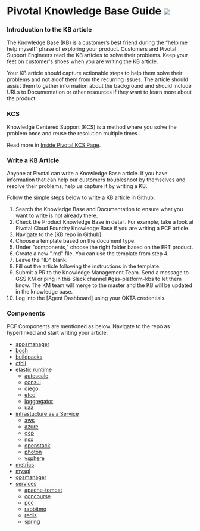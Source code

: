 Pivotal Knowledge Base Guide  <img src="https://logo.clearbit.com/gopivotal.com" display="inline" height="30" />
===========

### Introduction to the KB article

The Knowledge Base (KB) is a customer’s best friend during the “help me help myself” phase of exploring your product. Customers and Pivotal Support Engineers read the KB articles to solve their problems. Keep your feet on customer's shoes when you are writing the KB article.

Your KB article should capture actionable steps to help them solve their problems and not aloof them from the recurring issues. The article should assist them to gather information about the background and should include URLs to Documentation or other resources if they want to learn more about the product.

### KCS

Knowledge Centered Support (KCS) is a method where you solve the problem once and reuse the resolution multiple times.

Read more in [Inside Pivotal KCS Page](http://https://sites.google.com/a/pivotal.io/inside-pivotal/departments/pivotal-support/Knowledge-Centered-Support/knowledge-management).

### Write a KB Article

Anyone at Pivotal can write a Knowledge Base article. If you have information that can help our customers troubleshoot by themselves and resolve their problems, help us capture it by writing a KB. 

Follow the simple steps below to write a KB article in Github. 
1. Search the Knowledge Base and Documentation to ensure what you want to write is not already there. 
2. Check the Product Knowledge Base in detail. For example, take a look at Pivotal Cloud Foundry Knowledge Base if you are writing a PCF article.
3. Navigate to the [KB repo in Github].
4. Choose a template based on the document type.
5. Under "components," choose the right folder based on the ERT product.
6. Create a new ".md" file. You can use the template from step 4.
7. Leave the "ID" blank.
8. Fill out the article following the instructions in the template.
9. Submit a PR to the Knowledge Management Team. Send a message to GSS KM or ping in this Slack channel #gss-platform-kbs to let them know. The KM team will merge to the master and the KB will be updated in the knowledge base.
10. Log into the [Agent Dashboard] using your OKTA credentials.


### Components
PCF Components are mentioned as below. Navigate to the repo as hyperlinked and start writing your article.
* [appsmanager](https://github.com/pivotal-gss/pcf-kbs/tree/master/component/appsmanager)
* [bosh](https://github.com/pivotal-gss/pcf-kbs/tree/master/component/bosh)
* [buildpacks](https://github.com/pivotal-gss/pcf-kbs/tree/master/component/buildpacks)
* [cfcli](https://github.com/pivotal-gss/pcf-kbs/tree/master/component/cfcli)
* [elastic runtime](https://github.com/pivotal-gss/pcf-kbs/tree/master/component/ert)
     * [autoscale](https://github.com/pivotal-gss/pcf-kbs/tree/master/component/ert/autoscaler)
     * [consul](https://github.com/pivotal-gss/pcf-kbs/tree/master/component/ert/consul)
     * [diego](https://github.com/pivotal-gss/pcf-kbs/tree/master/component/ert/diego)
     * [etcd](https://github.com/pivotal-gss/pcf-kbs/tree/master/component/ert/etcd)
     * [loggregator](https://github.com/pivotal-gss/pcf-kbs/tree/master/component/ert/loggregator)
     * [uaa](https://github.com/pivotal-gss/pcf-kbs/tree/master/component/ert/uaa)
* [infrastucture as a Service](https://github.com/pivotal-gss/pcf-kbs/tree/master/component/iaas)
     * [aws](https://github.com/pivotal-gss/pcf-kbs/tree/master/component/iaas/aws)
     * [azure](https://github.com/pivotal-gss/pcf-kbs/tree/master/component/iaas/azure)
     * [gcp](https://github.com/pivotal-gss/pcf-kbs/tree/master/component/iaas/gcp)
     * [nsx](https://github.com/pivotal-gss/pcf-kbs/tree/master/component/iaas/nsx)
     * [openstack](https://github.com/pivotal-gss/pcf-kbs/tree/master/component/iaas/openstack)
     * [photon](https://github.com/pivotal-gss/pcf-kbs/tree/master/component/iaas/photon)
     * [vsphere](https://github.com/pivotal-gss/pcf-kbs/tree/master/component/iaas/vsphere)
* [metrics](https://github.com/pivotal-gss/pcf-kbs/tree/master/component/metrics)
* [mysql](https://github.com/pivotal-gss/pcf-kbs/tree/master/component/mysql)
* [opsmanager](https://github.com/pivotal-gss/pcf-kbs/tree/master/component/opsmanager)
* [services](https://github.com/pivotal-gss/pcf-kbs/tree/master/component/services)
     * [apache-tomcat](https://github.com/pivotal-gss/pcf-kbs/tree/master/component/services/apache-tomcat)
     * [concourse](https://github.com/pivotal-gss/pcf-kbs/tree/master/component/services/concourse)
     * [pcc](https://github.com/pivotal-gss/pcf-kbs/tree/master/component/services/pcc)
     * [rabbitmq](https://github.com/pivotal-gss/pcf-kbs/tree/master/component/services/rabbitmq)
     * [redis](https://github.com/pivotal-gss/pcf-kbs/tree/master/component/services/redis)
     * [spring](https://github.com/pivotal-gss/pcf-kbs/tree/master/component/services/spring)
     



<!--- Overview
------------------

<!----   [Getting Started](#getting-started)
    - [Criteria for an article](#criteria-for-an-article)
-   [Workflow](#workflow)
    - [Overview](#overview)
    - [Suggest article](#suggest-an-idea-or-article-update)
    - [Create article](#create-article)
    - [Submit article](#submit-article)
    - [Article review](#article-review)    
-   [Roles](#roles)
    - [Contributor](#contributor)
    - [Knowledge Management](#knowledge-management)
    - [Subject Matter Expert (SME)](#subject-matter-expert-sme)
-   [Knowledge Base Topics](#resources)    
-   [Resources](#resources)
    - [Labels](#labels)
    - [Style Guide](#style-guide)
    - [Templates](#templates)
    - [Bookmarks](#bookmarks)
    - [Glossary](#glossary)
    - [Roadmap](#roadmap)

<!--- Getting Started
------------------------------

<!--- ### Criteria for an article

<!--- When coding and testing activities for the story have been completed, and the automated tests for it have all passed, the developer(s) click the Finish button (or possibly their commit message does this via Tracker’s SCM integration.

<!---|Template|Definition|Example|
|---|---|---|
|[Break-fix Guide](https://github.com/pivotal-gss/pcf-kb-process/blob/master/templates/break-fix.md)|Articles concerning any bugs and fixes, providing a solution for an error, falls under the Break-fix category.|[Smoke Test Errand](https://discuss.pivotal.io/hc/en-us/articles/236388567)|
|[Checklist](https://github.com/pivotal-gss/pcf-kb-process/blob/master/templates/checklist.md)|When performing a task that requires certain things to be pre-available, use the Checklist template to specify those requirements.|[GemFire Kernels and JDKs](https://discuss.pivotal.io/hc/en-us/articles/221345988)|
|[Concepts](https://github.com/pivotal-gss/pcf-kb-process/blob/master/templates/concepts.md)|Concepts template applies to any article that is meant for explaining the workings and the theory of a product.|[vSphere IaaS Operations](https://discuss.pivotal.io/hc/en-us/articles/221609547)|
|[How To](https://github.com/pivotal-gss/pcf-kb-process/blob/master/templates/how-to.md)|Choose this template when the article talks about performing a task i.e. "How to" do the task.|[BOSH SSL Certificate](https://discuss.pivotal.io/hc/en-us/articles/115000453368)|
|[Tools](https://github.com/pivotal-gss/pcf-kb-process/blob/master/templates/tools.md)|To introduce any new or updated tool concerning the product or the usage of it.|[Greenplum Backup Time Collector](https://discuss.pivotal.io/hc/en-us/articles/218274158)|
|[Troubleshooting Guide](https://github.com/pivotal-gss/pcf-kb-process/blob/master/templates/troubleshooting-guide.md)|A guide to provide troubleshooting steps.|[CFOPs Support](https://discuss.pivotal.io/hc/en-us/articles/226220147)|

<!---Workflow
------------------------------

<!---<img src="img/workflow.png?" display="inline" />

### Suggest an idea or Article Update
Write stories. The customer, project or product manager (PM), or product owner (PO) adds new feature stories.

- You will only be able to switch to Simplified Workflow if:
- There is only one project being viewed by your board (to check this, look at the board's filter); and
- That project uses a JIRA workflow scheme which only has one workflow for all issue types; and

### Create article
Mock-ups, assets, or other examples may be attached to stories and/or epics. Stories are in the unscheduled state

- Review the Knowledge Base Topics
- Fork the Knowledge Base Topic repository
- Clone your fork
- Making and pushing changes

### Submit article
When creating new articles, please make sure you mark the article as being a draft until it has been approved by another support engineer.  

#### Github
- Making a Pull Request
- There is only one project being viewed by your board (to check this, look at the board's filter);
- That project uses a JIRA workflow scheme which only has one

#### Command Line

They are added to the Icebox, are unestimated, or if they have points to estimate in place of an action button.

    git clone --recursive git@github.com:<username>/gitflow.git
    cd gitflow
    git branch master origin/master
    git flow init -d
    git flow feature start <your feature>

### Article Review

The article would be reviewed by another Subject Matter Expert (SME) to verify the credibility of the content, for instance:

- That project uses a JIRA workflow scheme which only has one workflow for all issue types; and
- Your workflow only uses Post Functions, Validators, and Conditions which are provided by Atlassian (not any which are provided by add-ons);

### Publish Article

 Once an article is reviewed, it will go through a final check by the KM team and then be publsihed. 

 - For publishing the article, the KM team would merge the pull request created with the original fork and save the changes.
 - The article would now be ready to be published.

## Knowledge Base Topics
This might be done in an activity with other team members, such as story mapping, specification workshops

### Pivotal Cloud Foundry

|Repository|Components||
|---|---|---|
|Configuration|Networking, Storage |Knowledge Base|
|[CAPI](https://github.com/pivotal-gss/pcf-capi-kb)|Cloud Controller, CC Bridge, Stager, TPS|Knowledge Base|
|Buildpacks|Java, NodeJS , PHP, Python, Ruby, Static|Knowledge Base|
|[Diego](https://github.com/pivotal-gss/pcf-deigo-kb)|Loggregator, Brain, BBS, Cell, Garden|Knowledge Base|
|Iaas/Platforms|Azure, Google Compute Platform, Openstack, VSphere|Knowledge Base|
|[Pivotal Cloud Foundry](https://github.com/pivotal-gss/pcf-pivotal-cloud-foundry-kb)|Apps Manager, Ops Manager, Push Notifications|Knowledge Base|
|Security|Best Practices, CVEs|Knowledge Base|
|Services|RabbitMQ, Redis, CFOps |Knowledge Base|

### Pivotal Data Suite 

|Section|Components||
|---|---|---|
|Gemfire|Networking, Storage|Knowledge Base|
|Greenplum|Cloud Controller, TPS|Knowledge Base|
|HAWQ|Cloud Controller, TPS|Knowledge Base|


Roles
------------------------------

### Contributor

- You will only be able to switch to Simplified Workflow if:
- There is only one project being viewed by your board (to check this, look at the board's filter); and
- That project uses a JIRA workflow scheme which only has one workflow for all issue types; and

### Knowledge Management

- You will only be able to switch to Simplified Workflow if:
- There is only one project being viewed by your board (to check this, look at the board's filter); and
- That project uses a JIRA workflow scheme which only has one workflow for all issue types; and

### Subject Matter Expert (SME)

- You will only be able to switch to Simplified Workflow if:
- There is only one project being viewed by your board (to check this, look at the board's filter); and
- That project uses a JIRA workflow scheme which only has one workflow for all issue types; and

Resources
------------------------------

- [Style Guide](#overview)
- [Templates](#overview)
- [Labels](#overview)
- [Roadmap](#overview)
- [Glossary](#overview)

Bookmarks
------------------------------
- [Pivotal Cloud Foundry Knowledge Base](https://discuss.pivotal.io/hc/en-us/categories/200072648-Pivotal-CF-Knowledge-Base)
- [Pivotal Data Knowledge Base](https://discuss.pivotal.io/hc/en-us)
- [Pivotal Documentation](https://docs.pivotal.io/)
- [Pivotal Support](https://support.pivotal.io/)
- [Pivotal Network](#overview)

Read [CONTRIBUTING.md](<CONTRIBUTING.md>) for more details on contributing
documentation improvements. 
